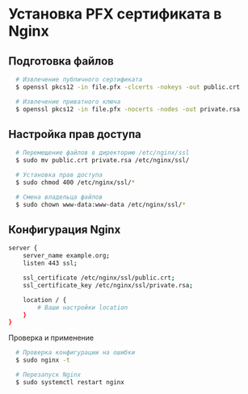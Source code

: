 # Установка PFX сертификата в Nginx
## Подготовка файлов
```bash
  # Извлечение публичного сертификата
  $ openssl pkcs12 -in file.pfx -clcerts -nokeys -out public.crt

  # Извлечение приватного ключа
  $ openssl pkcs12 -in file.pfx -nocerts -nodes -out private.rsa
```

## Настройка прав доступа
```bash
  # Перемещение файлов в директорию /etc/nginx/ssl
  $ sudo mv public.crt private.rsa /etc/nginx/ssl/

  # Установка прав доступа
  $ sudo chmod 400 /etc/nginx/ssl/*

  # Смена владельца файлов
  $ sudo chown www-data:www-data /etc/nginx/ssl/*
```

## Конфигурация Nginx

```bash
server {
    server_name example.org;
    listen 443 ssl;

    ssl_certificate /etc/nginx/ssl/public.crt;
    ssl_certificate_key /etc/nginx/ssl/private.rsa;

    location / {
        # Ваши настройки location
    }
}
```

Проверка и применение
```bash
  # Проверка конфигурации на ошибки
  $ sudo nginx -t

  # Перезапуск Nginx
  $ sudo systemctl restart nginx
```
